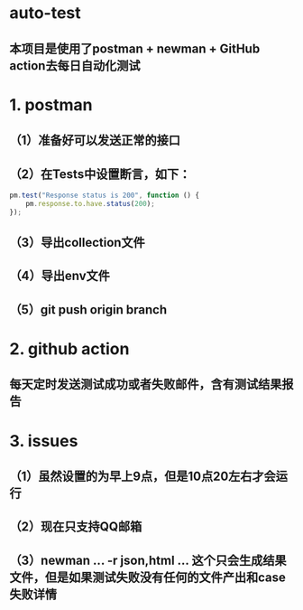 # auto-test
## 本项目是使用了postman + newman + GitHub action去每日自动化测试

# 1. postman
## （1）准备好可以发送正常的接口
## （2）在Tests中设置断言，如下：
```javascript
pm.test("Response status is 200", function () {
    pm.response.to.have.status(200);
});
```
## （3）导出collection文件
## （4）导出env文件
## （5）git push origin branch

# 2. github action
## 每天定时发送测试成功或者失败邮件，含有测试结果报告

# 3. issues
## （1）虽然设置的为早上9点，但是10点20左右才会运行
## （2）现在只支持QQ邮箱
## （3）newman ... -r json,html ... 这个只会生成结果文件，但是如果测试失败没有任何的文件产出和case失败详情
